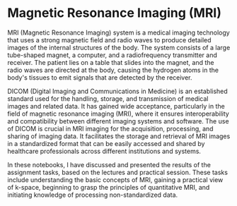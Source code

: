 # Magnetic Resonance Imaging (MRI)
MRI (Magnetic Resonance Imaging) system is a medical imaging technology that uses a strong magnetic field and radio waves to produce detailed images of the internal structures of the body. The system consists of a large tube-shaped magnet, a computer, and a radiofrequency transmitter and receiver. The patient lies on a table that slides into the magnet, and the radio waves are directed at the body, causing the hydrogen atoms in the body's tissues to emit signals that are detected by the receiver.


DICOM (Digital Imaging and Communications in Medicine) is an established standard used for the handling, storage, and transmission of medical images and related data. It has gained wide acceptance, particularly in the field of magnetic resonance imaging (MRI), where it ensures interoperability and compatibility between different imaging systems and software. The use of DICOM is crucial in MRI imaging for the acquisition, processing, and sharing of imaging data. It facilitates the storage and retrieval of MRI images in a standardized format that can be easily accessed and shared by healthcare professionals across different institutions and systems.

In these notebooks, I have discussed and presented the results of the assignment tasks, based on the lectures and practical session. These tasks include understanding the basic concepts of MRI, gaining a practical view of k-space, beginning to grasp the principles of quantitative MRI, and initiating knowledge of processing non-standardized data.

